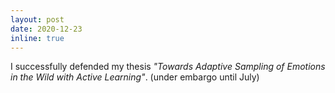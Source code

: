 ```yaml
---
layout: post
date: 2020-12-23
inline: true
---
```


I successfully defended my thesis *"Towards Adaptive Sampling of Emotions in the Wild with Active Learning"*. (under embargo until July)